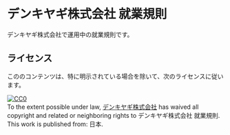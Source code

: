 # デンキヤギ株式会社 就業規則
デンキヤギ株式会社で運用中の就業規則です。

## ライセンス
こののコンテンツは、特に明示されている場合を除いて、次のライセンスに従います。

<p xmlns:dct="http://purl.org/dc/terms/" xmlns:vcard="http://www.w3.org/2001/vcard-rdf/3.0#">
  <a rel="license"
     href="http://creativecommons.org/publicdomain/zero/1.0/">
    <img src="http://i.creativecommons.org/p/zero/1.0/88x31.png" style="border-style: none;" alt="CC0" />
  </a>
  <br />
  To the extent possible under law,
  <a rel="dct:publisher"
     href="http://www.denkiyagi.jp/">
    <span property="dct:title">デンキヤギ株式会社</span></a>
  has waived all copyright and related or neighboring rights to
  <span property="dct:title">デンキヤギ株式会社 就業規則</span>.
This work is published from:
<span property="vcard:Country" datatype="dct:ISO3166"
      content="JP" about="http://www.denkiyagi.jp/">
  日本</span>.
</p>
